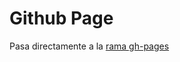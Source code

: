 # Github Page

Pasa directamente a la [rama gh-pages](https://github.com/codecantor/regex/tree/gh-pages)